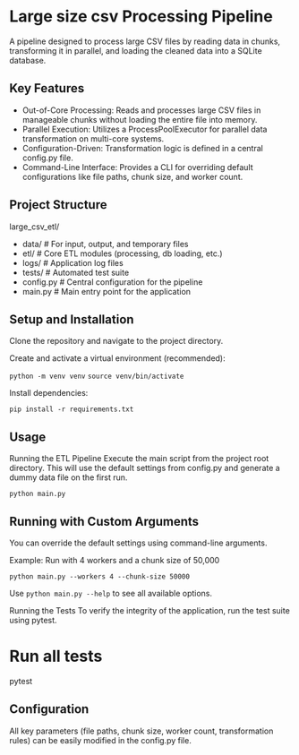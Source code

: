 # Large size csv Processing Pipeline

A pipeline designed to process large CSV files by reading data in chunks, transforming it in parallel, and loading the cleaned data into a SQLite database.

## Key Features

- Out-of-Core Processing: Reads and processes large CSV files in manageable chunks without loading the entire file into memory.
- Parallel Execution: Utilizes a ProcessPoolExecutor for parallel data transformation on multi-core systems.
- Configuration-Driven: Transformation logic is defined in a central config.py file.
- Command-Line Interface: Provides a CLI for overriding default configurations like file paths, chunk size, and worker count.

## Project Structure

large_csv_etl/ <br/>

- data/ # For input, output, and temporary files <br/>
- etl/ # Core ETL modules (processing, db loading, etc.) <br/>
- logs/ # Application log files <br/>
- tests/ # Automated test suite <br/>
- config.py # Central configuration for the pipeline <br/>
- main.py # Main entry point for the application <br/>

## Setup and Installation

Clone the repository and navigate to the project directory.

Create and activate a virtual environment (recommended):

`python -m venv venv`
`source venv/bin/activate`

Install dependencies:

`pip install -r requirements.txt`

## Usage

Running the ETL Pipeline
Execute the main script from the project root directory. This will use the default settings from config.py and generate a dummy data file on the first run.

`python main.py`

## Running with Custom Arguments

You can override the default settings using command-line arguments.

Example: Run with 4 workers and a chunk size of 50,000

`python main.py --workers 4 --chunk-size 50000`

Use `python main.py --help` to see all available options.

Running the Tests
To verify the integrity of the application, run the test suite using pytest.

# Run all tests

pytest

## Configuration

All key parameters (file paths, chunk size, worker count, transformation rules) can be easily modified in the config.py file.
